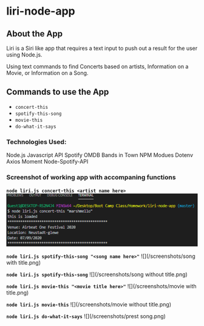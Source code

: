 # liri-node-app

## About the App

Liri is a Siri like app that requires a text input to push out a result for the user using Node.js.

Using text commands to find Concerts based on artists, Information on a Movie, or Information on a Song.

## Commands to use the App

* `concert-this`
* `spotify-this-song`
* `movie-this`
* `do-what-it-says`

### Technologies Used:

Node.js
Javascript
API
Spotify
OMDB
Bands in Town
NPM Modues
Dotenv
Axios
Moment
Node-Spotify-API

### Screenshot of working app with accompaning functions

**`node liri.js concert-this <artist name here>`**
![](/screenshots/concert.png)

**`node liri.js spotify-this-song "<song name here>"`**
![](/screenshots/song with title.png)

**`node liri.js spotify-this-song`**
![](/screenshots/song without title.png)

**`node liri.js movie-this "<movie title here>"`**
![](/screenshots/movie with title.png)

**`node liri.js movie-this`**
![](/screenshots/movie without title.png)

**`node liri.js do-what-it-says`**
![](/screenshots/prest song.png)